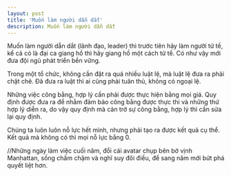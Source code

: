 ```yaml
---
layout: post
title: 'Muốn làm người dẫn dắt'
description: Muốn làm người dẫn dắt
---
```

Muốn làm người dẫn dắt (lãnh đạo, leader) thì trước tiên hãy làm người tử tế, kể cả có là đại ca giang hồ thì hãy giang hồ một cách tử tế. Có như vậy mới đưa đội ngũ phát triển bền vững.

Trong một tổ chức, không cần đặt ra quá nhiều luật lệ, mà luật lệ đưa ra phải chặt chẽ. Đã đưa ra luật thì ai cũng phải tuân thủ, không có ngoại lệ.

Những việc công bằng, hợp lý cần phải được thực hiện bằng mọi giá. Quy định được đưa ra để nhằm đảm bảo công bằng được thực thi và những thứ hợp lý diễn ra, do vậy quy định mà cản trở sự công bằng, hợp lý thì cần sửa lại quy định.

Chúng ta luôn luôn nỗ lực hết mình, nhưng phải tạo ra được kết quả cụ thể. Kết quả mà không có thì mọi nỗ lực bằng 0.

//Những ngày làm việc cuối năm, đổi cái avatar chụp bên bờ vịnh Manhattan, sống chầm chậm và nghĩ suy đôi điều, để sang năm mới bứt phá quyết liệt hơn.